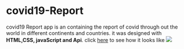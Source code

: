 # covid19-Report
covid19 Report app is an containing the report of covid through out the world in different continents and countries.
it was designed with **HTML,CSS, javaScript and Api**. click [here](https://maxwizardth.github.io/covid19-Report/) to see how it looks like
<a href='https://maxwizardth.github.io/covid19-Report/'><img src='github.com/maxwizardth/ReactProject/blob/main/React/Media/covid.JPG'/></a>
